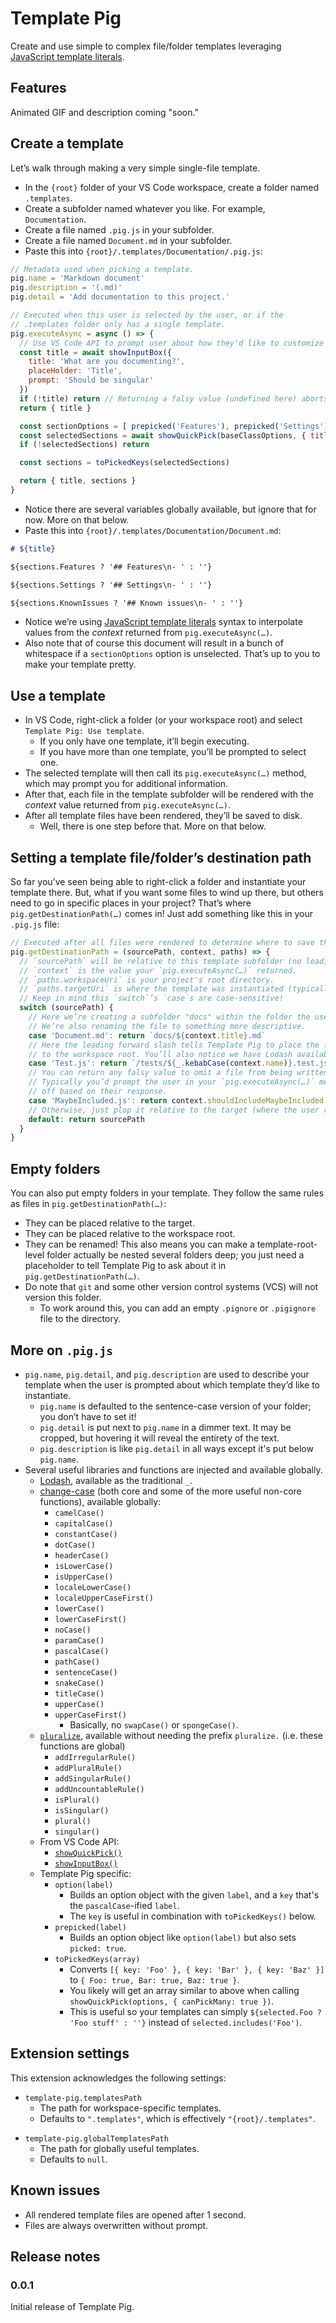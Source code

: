 # Template Pig
Create and use simple to complex file/folder templates leveraging [JavaScript template literals](https://developer.mozilla.org/en-US/docs/Web/JavaScript/Reference/Template_literals).

## Features
Animated GIF and description coming "soon."

## Create a template
Let’s walk through making a very simple single-file template.

- In the `{root}` folder of your VS Code workspace, create a folder named `.templates`.
- Create a subfolder named whatever you like. For example, `Documentation`.
- Create a file named `.pig.js` in your subfolder.
- Create a file named `Document.md` in your subfolder.
- Paste this into `{root}/.templates/Documentation/.pig.js`:
```js
// Metadata used when picking a template.
pig.name = 'Markdown document'
pig.description = '(.md)'
pig.detail = 'Add documentation to this project.'

// Executed when this user is selected by the user, or if the
// .templates folder only has a single template.
pig.executeAsync = async () => {
  // Use VS Code API to prompt user about how they'd like to customize this template instance.
  const title = await showInputBox({ 
    title: 'What are you documenting?', 
    placeHolder: 'Title', 
    prompt: 'Should be singular'
  })
  if (!title) return // Returning a falsy value (undefined here) aborts template instantiation.
  return { title }

  const sectionOptions = [ prepicked('Features'), prepicked('Settings'), prepicked('Known issues') ]
  const selectedSections = await showQuickPick(baseClassOptions, { title: 'Which sections would you like?', canPickMany: true })
  if (!selectedSections) return

  const sections = toPickedKeys(selectedSections)

  return { title, sections }
}
```
- Notice there are several variables globally available, but ignore that for now. More on that below.
- Paste this into `{root}/.templates/Documentation/Document.md`:
```md
# ${title}

${sections.Features ? '## Features\n- ' : ''}

${sections.Settings ? '## Settings\n- ' : ''}

${sections.KnownIssues ? '## Known issues\n- ' : ''}
```
- Notice we’re using [JavaScript template literals](https://developer.mozilla.org/en-US/docs/Web/JavaScript/Reference/Template_literals) syntax to interpolate values from the *context* returned from `pig.executeAsync(…)`.
- Also note that of course this document will result in a bunch of whitespace if a `sectionOptions` option is unselected. That’s up to you to make your template pretty.

## Use a template
- In VS Code, right-click a folder (or your workspace root) and select `Template Pig: Use template`.
  - If you only have one template, it’ll begin executing.
  - If you have more than one template, you’ll be prompted to select one.
- The selected template will then call its `pig.executeAsync(…)` method, which may prompt you for additional information.
- After that, each file in the template subfolder will be rendered with the *context* value returned from `pig.executeAsync(…)`.
- After all template files have been rendered, they’ll be saved to disk.
  - Well, there is one step before that. More on that below.

## Setting a template file/folder’s destination path
So far you’ve seen being able to right-click a folder and instantiate your template there. But, what if you want some files to wind up there, but others need to go in specific places in your project? That’s where `pig.getDestinationPath(…)` comes in! Just add something like this in your `.pig.js` file:
```js
// Executed after all files were rendered to determine where to save them to.
pig.getDestinationPath = (sourcePath, context, paths) => {
  // `sourcePath` will be relative to this template subfolder (no leading forward slash).
  // `context` is the value your `pig.executeAsync(…)` returned.
  // `paths.workspaceUri` is your project's root directory.
  // `paths.targetUri` is where the template was instantiated (typically which folder was right-clicked).
  // Keep in mind this `switch`’s `case`s are case-sensitive!
  switch (sourcePath) {
    // Here we’re creating a subfolder "docs" within the folder the user right-clicked.
    // We’re also renaming the file to something more descriptive.
    case 'Document.md': return `docs/${context.title}.md`
    // Here the leading forward slash tells Template Pig to place the file relative
    // to the workspace root. You’ll also notice we have Lodash available to our disposal!
    case 'Test.js': return `/tests/${_.kebabCase(context.name)}.test.js`
    // You can return any falsy value to omit a file from being written to disk.
    // Typically you’d prompt the user in your `pig.executeAsync(…)` method, and then turn something
    // off based on their response.
    case 'MaybeIncluded.js': return context.shouldIncludeMaybeIncluded ? sourcePath : false
    // Otherwise, just plop it relative to the target (where the user right-clicked).
    default: return sourcePath
  }
}
```

## Empty folders
You can also put empty folders in your template. They follow the same rules as files in `pig.getDestinationPath(…)`:
- They can be placed relative to the target.
- They can be placed relative to the workspace root.
- They can be renamed! This also means you can make a template-root-level folder actually be nested several folders deep; you just need a placeholder to tell Template Pig to ask about it in `pig.getDestinationPath(…)`.
- Do note that `git` and some other version control systems (VCS) will not version this folder.
  - To work around this, you can add an empty `.pignore` or `.pigignore` file to the directory.

## More on `.pig.js`
- `pig.name`, `pig.detail`, and `pig.description` are used to describe your template when the user is prompted about which template they’d like to instantiate.
  - `pig.name` is defaulted to the sentence-case version of your folder; you don’t have to set it!
  - `pig.detail` is put next to `pig.name` in a dimmer text. It may be cropped, but hovering it will reveal the entirety of the text.
  - `pig.description` is like `pig.detail` in all ways except it's put below `pig.name`.
- Several useful libraries and functions are injected and available globally.
  - [Lodash](https://lodash.com), available as the traditional `_`.
  - [change-case](https://github.com/blakeembrey/change-case) (both core and some of the more useful non-core functions), available globally:
    - `camelCase()`
    - `capitalCase()`
    - `constantCase()`
    - `dotCase()`
    - `headerCase()`
    - `isLowerCase()`
    - `isUpperCase()`
    - `localeLowerCase()`
    - `localeUpperCaseFirst()`
    - `lowerCase()`
    - `lowerCaseFirst()`
    - `noCase()`
    - `paramCase()`
    - `pascalCase()`
    - `pathCase()`
    - `sentenceCase()`
    - `snakeCase()`
    - `titleCase()`
    - `upperCase()`
    - `upperCaseFirst()`
      - Basically, no `swapCase()` or `spongeCase()`.
  - [`pluralize`](https://github.com/plurals/pluralize), available without needing the prefix `pluralize.` (i.e. these functions are global)
    - `addIrregularRule()`
    - `addPluralRule()`
    - `addSingularRule()`
    - `addUncountableRule()`
    - `isPlural()`
    - `isSingular()`
    - `plural()`
    - `singular()`
  - From VS Code API:
    - [`showQuickPick()`](https://code.visualstudio.com/api/references/vscode-api#QuickPick<T>)
    - [`showInputBox()`](https://code.visualstudio.com/api/references/vscode-api#InputBox)
  - Template Pig specific:
    - `option(label)`
      - Builds an option object with the given `label`, and a `key` that's the `pascalCase`-ified `label`.
      - The `key` is useful in combination with `toPickedKeys()` below.
    - `prepicked(label)`
      - Builds an option object like `option(label)` but also sets `picked: true`.
    - `toPickedKeys(array)`
      - Converts `[{ key: 'Foo' }, { key: 'Bar' }, { key: 'Baz' }]` to `{ Foo: true, Bar: true, Baz: true }`.
      - You likely will get an array similar to above when calling `showQuickPick(options, { canPickMany: true })`.
      - This is useful so your templates can simply `${selected.Foo ? 'Foo stuff' : ''}` instead of `selected.includes('Foo')`.

## Extension settings
This extension acknowledges the following settings:
- `template-pig.templatesPath`
  - The path for workspace-specific templates. 
  - Defaults to `".templates"`, which is effectively `"{root}/.templates"`.
* `template-pig.globalTemplatesPath`
  - The path for globally useful templates. 
  - Defaults to `null`.

## Known issues
- All rendered template files are opened after 1 second.
- Files are always overwritten without prompt.

## Release notes
### 0.0.1
Initial release of Template Pig.